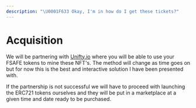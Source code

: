 ```yaml
---
description: "\U0001F633 Okay, I'm in how do I get these tickets?"
---
```


# Acquisition

We will be partnering with [Unifty.io](https://unifty.io/) where you will be able to use your FSAFE tokens to mine these NFT's. The method will change as time goes on but for now this is the best and interactive solution I have been presented with. 

If the partnership is not successful we will have to proceed with launching the ERC721 tokens ourselves and they will be put in a marketplace at a given time and date ready to be purchased. 

